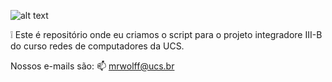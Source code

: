 ![alt text](https://www.ucs.br/site/midia/arquivos/Logo_UCS_Horizontal_PNG_2.png)

❕ Este é repositório onde eu criamos o script para o projeto integradore III-B do curso redes de computadores da UCS.

Nossos e-mails são:
📫 mrwolff@ucs.br


